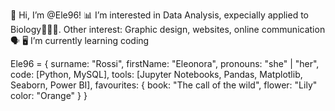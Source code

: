 👋 Hi, I’m @Ele96!
📊 I’m interested in Data Analysis, expecially applied to Biology🌱🦊🧬. Other interest: Graphic design, websites, online communication🗣️ 
🖥️ I’m currently learning coding

Ele96 = {
      surname: "Rossi",
      firstName: "Eleonora",
      pronouns: "she" | "her",
      code: [Python, MySQL],
      tools: [Jupyter Notebooks, Pandas, Matplotlib, Seaborn, Power BI],
      favourites: {
            book: "The call of the wild",
            flower: "Lily"
            color: "Orange"
      }
}
